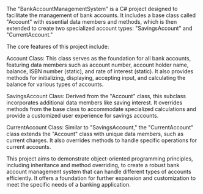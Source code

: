 The "BankAccountManagementSystem" is a C# project designed to facilitate the management of bank accounts. It includes a base class called "Account" with essential data members and methods, which is then extended to create two specialized account types: "SavingsAccount" and "CurrentAccount."

The core features of this project include:

Account Class: This class serves as the foundation for all bank accounts, featuring data members such as account number, account holder name, balance, ISBN number (static), and rate of interest (static). It also provides methods for initializing, displaying, accepting input, and calculating the balance for various types of accounts.

SavingsAccount Class: Derived from the "Account" class, this subclass incorporates additional data members like saving interest. It overrides methods from the base class to accommodate specialized calculations and provide a customized user experience for savings accounts.

CurrentAccount Class: Similar to "SavingsAccount," the "CurrentAccount" class extends the "Account" class with unique data members, such as current charges. It also overrides methods to handle specific operations for current accounts.

This project aims to demonstrate object-oriented programming principles, including inheritance and method overriding, to create a robust bank account management system that can handle different types of accounts efficiently. It offers a foundation for further expansion and customization to meet the specific needs of a banking application.
